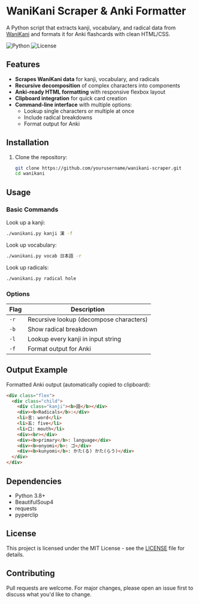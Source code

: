 
# WaniKani Scraper & Anki Formatter

A Python script that extracts kanji, vocabulary, and radical data from [WaniKani](https://www.wanikani.com/) and formats it for Anki flashcards with clean HTML/CSS.

![Python](https://img.shields.io/badge/Python-3.8+-blue.svg)
![License](https://img.shields.io/badge/License-MIT-green.svg)

## Features

- **Scrapes WaniKani data** for kanji, vocabulary, and radicals
- **Recursive decomposition** of complex characters into components
- **Anki-ready HTML formatting** with responsive flexbox layout
- **Clipboard integration** for quick card creation
- **Command-line interface** with multiple options:
  - Lookup single characters or multiple at once
  - Include radical breakdowns
  - Format output for Anki

## Installation

1. Clone the repository:
   ```bash
   git clone https://github.com/yourusername/wanikani-scraper.git
   cd wanikani
   ```

## Usage

### Basic Commands

Look up a kanji:
```bash
./wanikani.py kanji 漢 -f
```

Look up vocabulary:
```bash
./wanikani.py vocab 日本語 -r
```

Look up radicals:
```bash
./wanikani.py radical hole
```

### Options

| Flag | Description |
|------|-------------|
| `-r` | Recursive lookup (decompose characters) |
| `-b` | Show radical breakdown |
| `-l` | Lookup every kanji in input string |
| `-f` | Format output for Anki |

## Output Example

Formatted Anki output (automatically copied to clipboard):
```html
<div class="flex">
  <div class="child">
    <div class="kanji"><b>語</b></div>
    <div><b>Radicals</b>:</div>
    <li>言: word</li>
    <li>五: five</li>
    <li>口: mouth</li>
    <div><br></div>
    <div><b>primary</b>: language</div>
    <div><b>onyomi</b>: ゴ</div>
    <div><b>kunyomi</b>: かた(る) かた(らう)</div>
  </div>
</div>
```

## Dependencies

- Python 3.8+
- BeautifulSoup4
- requests
- pyperclip

## License

This project is licensed under the MIT License - see the [LICENSE](LICENSE) file for details.

## Contributing

Pull requests are welcome. For major changes, please open an issue first to discuss what you'd like to change.


